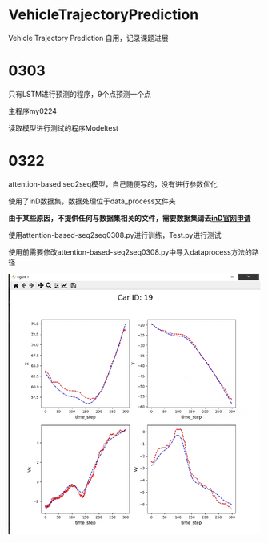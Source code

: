 # VehicleTrajectoryPrediction
Vehicle Trajectory Prediction 自用，记录课题进展

# 0303

只有LSTM进行预测的程序，9个点预测一个点

主程序my0224

读取模型进行测试的程序Modeltest

# 0322

attention-based seq2seq模型，自己随便写的，没有进行参数优化

使用了inD数据集，数据处理位于data_process文件夹

**由于某些原因，不提供任何与数据集相关的文件，需要数据集请去[inD官网申请](https://www.ind-dataset.com/)**

使用attention-based-seq2seq0308.py进行训练，Test.py进行测试

使用前需要修改attention-based-seq2seq0308.py中导入dataprocess方法的路径

<img src="README.assets/image-20230322152421656.png" alt="image-20230322152421656" style="zoom:67%;" />
